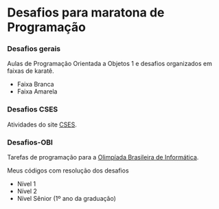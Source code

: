 # Desafios para maratona de Programação 

### Desafios gerais
Aulas de Programação Orientada a Objetos 1 e desafios organizados em faixas de karatê.

- Faixa Branca
- Faixa Amarela

### Desafios CSES
Atividades do site [CSES](https://cses.fi/).

### Desafios-OBI
Tarefas de programação para a [Olimpíada Brasileira de Informática](https://olimpiada.ic.unicamp.br/).

Meus códigos com resolução dos desafios

- Nível 1 
- Nível 2
- Nível Sênior (1º ano da graduação)
